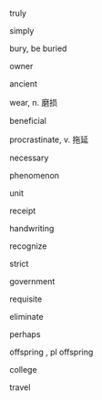 truly

simply

bury,  be buried

owner

ancient

wear, n. 磨损

beneficial

procrastinate, v. 拖延

necessary

phenomenon

unit

receipt

handwriting

recognize

strict

government

requisite

eliminate

perhaps

offspring , pl offspring

college

travel